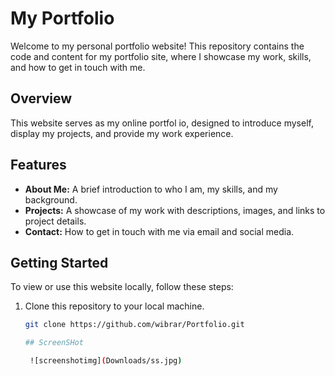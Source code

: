 # My Portfolio

Welcome to my personal portfolio website! This repository contains the code and content for my portfolio site, where I showcase my work, skills, and how to get in touch with me.


## Overview

This website serves as my online portfol
io, designed to introduce myself, display my projects, and provide my work experience.

## Features

- **About Me:** A brief introduction to who I am, my skills, and my background.
- **Projects:** A showcase of my work with descriptions, images, and links to project details.
- **Contact:** How to get in touch with me via email and social media.

## Getting Started

To view or use this website locally, follow these steps:

1. Clone this repository to your local machine.
   ```bash
   git clone https://github.com/wibrar/Portfolio.git

   ## ScreenSHot
   
    ![screenshotimg](Downloads/ss.jpg)